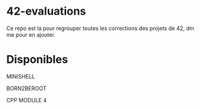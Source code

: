# 42-evaluations

Ce repo est la pour regrouper toutes les corrections des projets de 42, dm me pour en ajouter.

# Disponibles

MINISHELL

BORN2BEROOT

CPP MODULE 4
